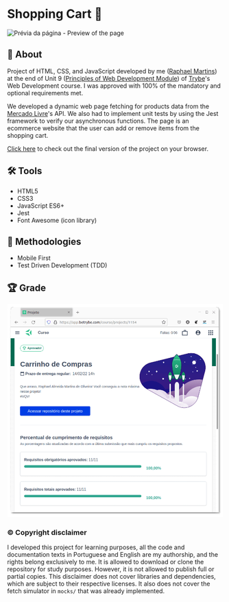 # Shopping Cart :shopping_cart:

![Prévia da página - Preview of the page](./preview.gif)

## :page_with_curl: About

Project of HTML, CSS, and JavaScript developed by me ([Raphael Martins](https://www.linkedin.com/in/raphaelameidamartins/)) at the end of Unit 9 ([Principles of Web Development Module](https://github.com/raphaelalmeidamartins/trybe_exercicios/tree/main/1_fundamentos-do-desv-web)) of [Trybe](https://www.betrybe.com)'s Web Development course. I was approved with 100% of the mandatory and optional requirements met.

We developed a dynamic web page fetching for products data from the [Mercado Livre](https://www.mercadolivre.com.br/)'s API. We also had to implement unit tests by using the Jest framework to verify our asynchronous functions. The page is an ecommerce website that the user can add or remove items from the shopping cart.

[Click here](https://raphaelalmeidamartins.github.io/shopping-cart/) to check out the final version of the project on your browser.

## :hammer_and_wrench: Tools

* HTML5
* CSS3
* JavaScript ES6+
* Jest
* Font Awesome (icon library)

## :memo: Methodologies

* Mobile First
* Test Driven Development (TDD)

## :trophy: Grade

![My grade of the project - Minha nota no projeto](./nota.png)

### :copyright: Copyright disclaimer

I developed this project for learning purposes, all the code and documentation texts in Portuguese and English are my authorship, and the rights belong exclusively to me. It is allowed to download or clone the repository for study purposes. However, it is not allowed to publish full or partial copies. This disclaimer does not cover libraries and dependencies, which are subject to their respective licenses. It also does not cover the fetch simulator in `mocks/` that was already implemented.
